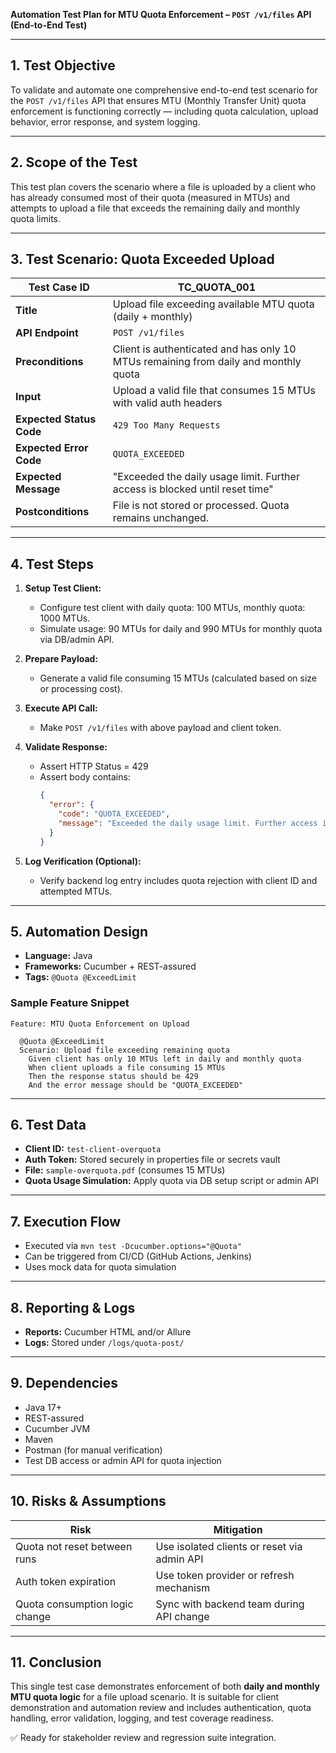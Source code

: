 **Automation Test Plan for MTU Quota Enforcement – `POST /v1/files` API (End-to-End Test)**

---

## 1. **Test Objective**
To validate and automate one comprehensive end-to-end test scenario for the `POST /v1/files` API that ensures MTU (Monthly Transfer Unit) quota enforcement is functioning correctly — including quota calculation, upload behavior, error response, and system logging.

---

## 2. **Scope of the Test**
This test plan covers the scenario where a file is uploaded by a client who has already consumed most of their quota (measured in MTUs) and attempts to upload a file that exceeds the remaining daily and monthly quota limits.

---

## 3. **Test Scenario: Quota Exceeded Upload**

| Test Case ID | TC_QUOTA_001 |
|--------------|--------------|
| **Title** | Upload file exceeding available MTU quota (daily + monthly) |
| **API Endpoint** | `POST /v1/files` |
| **Preconditions** | Client is authenticated and has only 10 MTUs remaining from daily and monthly quota |
| **Input** | Upload a valid file that consumes 15 MTUs with valid auth headers |
| **Expected Status Code** | `429 Too Many Requests` |
| **Expected Error Code** | `QUOTA_EXCEEDED` |
| **Expected Message** | "Exceeded the daily usage limit. Further access is blocked until reset time" |
| **Postconditions** | File is not stored or processed. Quota remains unchanged. |

---

## 4. **Test Steps**

1. **Setup Test Client:**
   - Configure test client with daily quota: 100 MTUs, monthly quota: 1000 MTUs.
   - Simulate usage: 90 MTUs for daily and 990 MTUs for monthly quota via DB/admin API.

2. **Prepare Payload:**
   - Generate a valid file consuming 15 MTUs (calculated based on size or processing cost).

3. **Execute API Call:**
   - Make `POST /v1/files` with above payload and client token.

4. **Validate Response:**
   - Assert HTTP Status = 429
   - Assert body contains:
     ```json
     {
       "error": {
         "code": "QUOTA_EXCEEDED",
         "message": "Exceeded the daily usage limit. Further access is blocked until reset time"
       }
     }
     ```

5. **Log Verification (Optional):**
   - Verify backend log entry includes quota rejection with client ID and attempted MTUs.

---

## 5. **Automation Design**

- **Language:** Java
- **Frameworks:** Cucumber + REST-assured
- **Tags:** `@Quota @ExceedLimit`

### Sample Feature Snippet
```gherkin
Feature: MTU Quota Enforcement on Upload

  @Quota @ExceedLimit
  Scenario: Upload file exceeding remaining quota
    Given client has only 10 MTUs left in daily and monthly quota
    When client uploads a file consuming 15 MTUs
    Then the response status should be 429
    And the error message should be "QUOTA_EXCEEDED"
```

---

## 6. **Test Data**

- **Client ID:** `test-client-overquota`
- **Auth Token:** Stored securely in properties file or secrets vault
- **File:** `sample-overquota.pdf` (consumes 15 MTUs)
- **Quota Usage Simulation:** Apply quota via DB setup script or admin API

---

## 7. **Execution Flow**

- Executed via `mvn test -Dcucumber.options="@Quota"`
- Can be triggered from CI/CD (GitHub Actions, Jenkins)
- Uses mock data for quota simulation

---

## 8. **Reporting & Logs**

- **Reports:** Cucumber HTML and/or Allure
- **Logs:** Stored under `/logs/quota-post/`

---

## 9. **Dependencies**

- Java 17+
- REST-assured
- Cucumber JVM
- Maven
- Postman (for manual verification)
- Test DB access or admin API for quota injection

---

## 10. **Risks & Assumptions**

| Risk | Mitigation |
|------|------------|
| Quota not reset between runs | Use isolated clients or reset via admin API |
| Auth token expiration | Use token provider or refresh mechanism |
| Quota consumption logic change | Sync with backend team during API change |

---

## 11. **Conclusion**
This single test case demonstrates enforcement of both **daily and monthly MTU quota logic** for a file upload scenario. It is suitable for client demonstration and automation review and includes authentication, quota handling, error validation, logging, and test coverage readiness.

✅ Ready for stakeholder review and regression suite integration.
